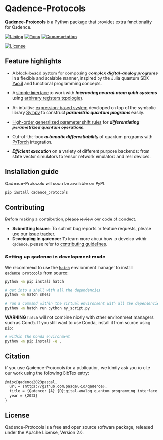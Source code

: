 # Qadence-Protocols

**Qadence-Protocols** is a Python package that provides extra functionality for Qadence.

[![Linting](https://github.com/pasqal-io/qadence-protocols/actions/workflows/lint.yml/badge.svg)](https://github.com/pasqal-io/qadence-protocols/actions/workflows/lint.yml)
[![Tests](https://github.com/pasqal-io/qadence-protocols/actions/workflows/test_fast.yml/badge.svg)](https://github.com/pasqal-io/qadence-protocols/actions/workflows/test.yml)
[![Documentation](https://github.com/pasqal-io/qadence-protocols/actions/workflows/build_docs.yml/badge.svg)](https://pasqal-io.github.io/qadence-protocols/latest)
<!-- [![Pypi](https://badge.fury.io/py/qadence-protocols.svg)](https://pypi.org/project/qadence-protocols/) -->
[![License](https://img.shields.io/badge/License-Apache_2.0-blue.svg)](https://opensource.org/licenses/Apache-2.0)

## Feature highlights

* A [block-based system](docs/tutorials/getting_started.md) for composing _**complex digital-analog
  programs**_ in a flexible and scalable manner, inspired by the Julia quantum SDK
  [Yao.jl](https://github.com/QuantumBFS/Yao.jl) and functional programming concepts.

* A [simple interface](docs/digital_analog_qc/analog-basics.md) to work with _**interacting neutral-atom qubit systems**_
  using [arbitrary registers topologies](docs/tutorials/register.md).

* An intuitive [expression-based system](docs/tutorials/parameters.md) developed on top of the symbolic library [Sympy](https://www.sympy.org/en/index.html) to construct _**parametric quantum programs**_ easily.

* [High-order generalized parameter shift rules](docs/advanced_tutorials/differentiability.md) for _**differentiating parametrized quantum operations**_.

* Out-of-the-box _**automatic differentiability**_ of quantum programs with [PyTorch](https://pytorch.org/) integration.

* _**Efficient execution**_ on a variety of different purpose backends: from state vector simulators to tensor network emulators and real devices.

## Installation guide

Qadence-Protocols will soon be available on PyPI. 
<!-- [PyPI](https://pypi.org/project/qadence-protocols/) and can be installed using `pip` as follows: -->

```bash
pip install qadence_protocols
```

<!-- The default, pre-installed backend for Qadence is [PyQTorch](https://github.com/pasqal-io/pyqtorch), a differentiable state vector simulator for digital-analog simulation based on `PyTorch`. It is possible to install additional, `PyTorch` -based backends and the circuit visualization library using the following extras: -->

<!-- * `pulser`: The [Pulser](https://github.com/pasqal-io/Pulser) backend for composing, simulating and executing pulse sequences for neutral-atom quantum devices. -->
<!-- * `braket`: The [Braket](https://github.com/amazon-braket/amazon-braket-sdk-python) backend, an open source library that provides a framework for interacting with quantum computing hardware devices through Amazon Braket. -->
<!-- * `visualization`: A visualization library to display quantum circuit diagrams. -->

<!-- Qadence also supports a `JAX` engine which is currently supporting the [Horqrux](https://github.com/pasqal-io/horqrux) backend. `horqrux` is currently only available via the [low-level API](examples/backends/low_level/horqrux_backend.py). -->


<!-- To install individual extras, use the following syntax (**IMPORTANT** Make sure to use quotes): -->

<!-- ```bash -->
<!-- pip install "qadence[braket,pulser,visualization]" -->
<!-- ``` -->

<!-- To install all available extras, simply do: -->

<!-- ```bash -->
<!-- pip install "qadence[all]" -->
<!-- ``` -->

<!-- **IMPORTANT** -->
<!-- Before installing `qadence` with the `visualization` extra, make sure to install the `graphviz` package -->
<!-- on your system: -->

<!-- ```bash -->
<!-- # For Debian-based distributions (e.g. Debian, Ubuntu) -->
<!-- sudo apt install graphviz -->

<!-- # on MacOS -->
<!-- brew install graphviz -->

<!-- # via conda -->
<!-- conda install python-graphviz -->
<!-- ``` -->

## Contributing

Before making a contribution, please review our [code of conduct](docs/CODE_OF_CONDUCT.md).

- **Submitting Issues:** To submit bug reports or feature requests, please use our [issue tracker](https://github.com/pasqal-io/qadence-protocols/issues).
- **Developing in qadence:** To learn more about how to develop within `qadence`, please refer to [contributing guidelines](docs/CONTRIBUTING.md).

### Setting up qadence in development mode

We recommend to use the [`hatch`](https://hatch.pypa.io/latest/) environment manager to install `qadence_protocols` from source:

```bash
python -m pip install hatch

# get into a shell with all the dependencies
python -m hatch shell

# run a command within the virtual environment with all the dependencies
python -m hatch run python my_script.py
```

**WARNING**
`hatch` will not combine nicely with other environment managers such as Conda. If you still want to use Conda,
install it from source using `pip`:

```bash
# within the Conda environment
python -m pip install -e .
```

## Citation

If you use Qadence-Protocols for a publication, we kindly ask you to cite our work using the following BibTex entry:

```latex
@misc{qadence2023pasqal,
  url = {https://github.com/pasqal-io/qadence},
  title = {Qadence: {A} {D}igital-analog quantum programming interface.},
  year = {2023}
}
```

## License
Qadence-Protocols is a free and open source software package, released under the Apache License, Version 2.0.

